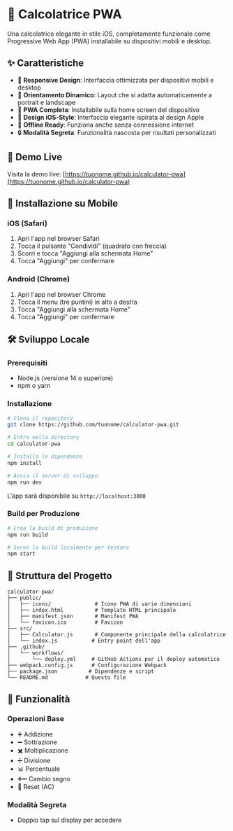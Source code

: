 # 🧮 Calcolatrice PWA

Una calcolatrice elegante in stile iOS, completamente funzionale come Progressive Web App (PWA) installabile su dispositivi mobili e desktop.

## ✨ Caratteristiche

- 📱 **Responsive Design**: Interfaccia ottimizzata per dispositivi mobili e desktop
- 🔄 **Orientamento Dinamico**: Layout che si adatta automaticamente a portrait e landscape
- 📲 **PWA Completa**: Installabile sulla home screen del dispositivo
- 🎨 **Design iOS-Style**: Interfaccia elegante ispirata al design Apple
- 🚀 **Offline Ready**: Funziona anche senza connessione internet
- 🔒 **Modalità Segreta**: Funzionalità nascosta per risultati personalizzati

## 🚀 Demo Live

Visita la demo live: [https://tuonome.github.io/calculator-pwa](https://tuonome.github.io/calculator-pwa)

## 📱 Installazione su Mobile

### iOS (Safari)
1. Apri l'app nel browser Safari
2. Tocca il pulsante "Condividi" (quadrato con freccia)
3. Scorri e tocca "Aggiungi alla schermata Home"
4. Tocca "Aggiungi" per confermare

### Android (Chrome)
1. Apri l'app nel browser Chrome
2. Tocca il menu (tre puntini) in alto a destra
3. Tocca "Aggiungi alla schermata Home"
4. Tocca "Aggiungi" per confermare

## 🛠️ Sviluppo Locale

### Prerequisiti
- Node.js (versione 14 o superiore)
- npm o yarn

### Installazione
```bash
# Clona il repository
git clone https://github.com/tuonome/calculator-pwa.git

# Entra nella directory
cd calculator-pwa

# Installa le dipendenze
npm install

# Avvia il server di sviluppo
npm run dev
```

L'app sarà disponibile su `http://localhost:3000`

### Build per Produzione
```bash
# Crea la build di produzione
npm run build

# Serve la build localmente per testare
npm start
```

## 📂 Struttura del Progetto

```
calculator-pwa/
├── public/
│   ├── icons/              # Icone PWA di varie dimensioni
│   ├── index.html          # Template HTML principale
│   ├── manifest.json       # Manifest PWA
│   └── favicon.ico         # Favicon
├── src/
│   ├── Calculator.js       # Componente principale della calcolatrice
│   └── index.js           # Entry point dell'app
├── .github/
│   └── workflows/
│       └── deploy.yml     # GitHub Actions per il deploy automatico
├── webpack.config.js      # Configurazione Webpack
├── package.json          # Dipendenze e script
└── README.md            # Questo file
```

## 🎯 Funzionalità

### Operazioni Base
- ➕ Addizione
- ➖ Sottrazione
- ✖️ Moltiplicazione
- ➗ Divisione
- 📊 Percentuale
- ➕➖ Cambio segno
- 🔄 Reset (AC)

### Modalità Segreta
- Doppio tap sul display per accedere
